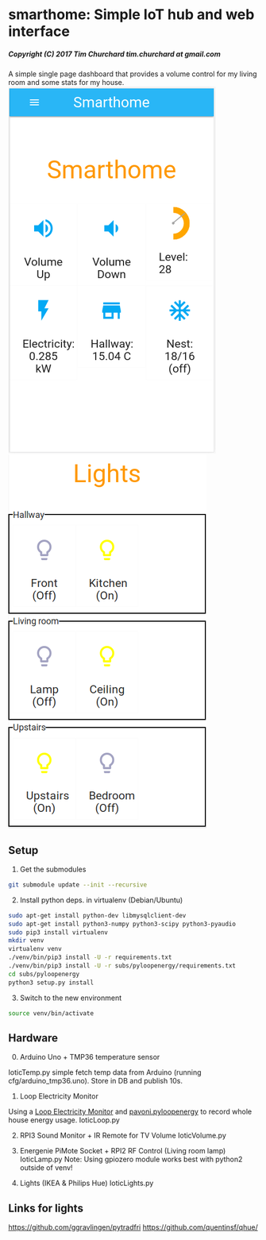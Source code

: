 # smarthome: Simple IoT hub and web interface
##### Copyright (C) 2017 Tim Churchard tim.churchard at gmail.com

A simple single page dashboard that provides a volume control for my living room and some stats for my house.
![Mobile Screenshot](Screenshot_2017-10-13_15-47-35.png)
![Mobile Screenshot 2](Screenshot_2017-12-28_13-15-17.png)

## Setup

1. Get the submodules
```bash
git submodule update --init --recursive
```

2. Install python deps. in virtualenv (Debian/Ubuntu)
```bash
sudo apt-get install python-dev libmysqlclient-dev
sudo apt-get install python3-numpy python3-scipy python3-pyaudio
sudo pip3 install virtualenv
mkdir venv
virtualenv venv
./venv/bin/pip3 install -U -r requirements.txt
./venv/bin/pip3 install -U -r subs/pyloopenergy/requirements.txt
cd subs/pyloopenergy
python3 setup.py install
```

3. Switch to the new environment
```bash
source venv/bin/activate
```


## Hardware

0. Arduino Uno + TMP36 temperature sensor

IoticTemp.py simple fetch temp data from Arduino (running cfg/arduino_tmp36.uno).  Store in DB and publish 10s.

1. Loop Electricity Monitor

Using a [Loop Electricity Monitor](https://www.loopenergysaver.com/) and [pavoni.pyloopenergy](https://github.com/pavoni/pyloopenergy) to record whole house energy usage.
IoticLoop.py

2. RPI3 Sound Monitor + IR Remote for TV Volume
IoticVolume.py

3. Energenie PiMote Socket + RPI2 RF Control (Living room lamp)
IoticLamp.py
Note: Using gpiozero module works best with python2 outside of venv!

4. Lights (IKEA & Philips Hue)
IoticLights.py


## Links for lights

https://github.com/ggravlingen/pytradfri
https://github.com/quentinsf/qhue/
